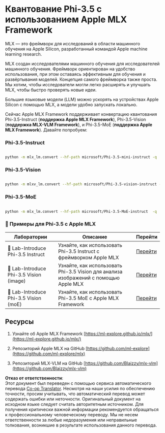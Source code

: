 <!--
CO_OP_TRANSLATOR_METADATA:
{
  "original_hash": "ec5e22bbded16acb7bdb9fa568ab5781",
  "translation_date": "2025-05-07T14:50:11+00:00",
  "source_file": "md/01.Introduction/04/UsingAppleMLXQuantifyingPhi.md",
  "language_code": "ru"
}
-->
# **Квантование Phi-3.5 с использованием Apple MLX Framework**

MLX — это фреймворк для исследований в области машинного обучения на Apple Silicon, разработанный командой Apple machine learning research.

MLX создан исследователями машинного обучения для исследователей машинного обучения. Фреймворк ориентирован на удобство использования, при этом оставаясь эффективным для обучения и развёртывания моделей. Концепция самого фреймворка также проста. Мы хотим, чтобы исследователи могли легко расширять и улучшать MLX, чтобы быстро проверять новые идеи.

Большие языковые модели (LLM) можно ускорять на устройствах Apple Silicon с помощью MLX, а модели удобно запускать локально.

Сейчас Apple MLX Framework поддерживает конвертацию квантования Phi-3.5-Instruct (**поддержка Apple MLX Framework**), Phi-3.5-Vision (**поддержка MLX-VLM Framework**), и Phi-3.5-MoE (**поддержка Apple MLX Framework**). Давайте попробуем:

### **Phi-3.5-Instruct**

```bash

python -m mlx_lm.convert --hf-path microsoft/Phi-3.5-mini-instruct -q

```

### **Phi-3.5-Vision**

```bash

python -m mlxv_lm.convert --hf-path microsoft/Phi-3.5-vision-instruct -q

```

### **Phi-3.5-MoE**

```bash

python -m mlx_lm.convert --hf-path microsoft/Phi-3.5-MoE-instruct  -q

```

### **🤖 Примеры для Phi-3.5 с Apple MLX**

| Лаборатории    | Описание | Перейти |
| -------- | ------- |  ------- |
| 🚀 Lab-Introduce Phi-3.5 Instruct  | Узнайте, как использовать Phi-3.5 Instruct с фреймворком Apple MLX   |  [Перейти](../../../../../code/09.UpdateSamples/Aug/mlx-phi35-instruct.ipynb)    |
| 🚀 Lab-Introduce Phi-3.5 Vision (image) | Узнайте, как использовать Phi-3.5 Vision для анализа изображений с помощью Apple MLX   |  [Перейти](../../../../../code/09.UpdateSamples/Aug/mlx-phi35-vision.ipynb)    |
| 🚀 Lab-Introduce Phi-3.5 Vision (moE)   | Узнайте, как использовать Phi-3.5 MoE с Apple MLX Framework  |  [Перейти](../../../../../code/09.UpdateSamples/Aug/mlx-phi35-moe.ipynb)    |

## **Ресурсы**

1. Узнайте об Apple MLX Framework [https://ml-explore.github.io/mlx/](https://ml-explore.github.io/mlx/)

2. Репозиторий Apple MLX на GitHub [https://github.com/ml-explore](https://github.com/ml-explore/mlx)

3. Репозиторий MLX-VLM на GitHub [https://github.com/Blaizzy/mlx-vlm](https://github.com/Blaizzy/mlx-vlm)

**Отказ от ответственности**:  
Этот документ был переведен с помощью сервиса автоматического перевода [Co-op Translator](https://github.com/Azure/co-op-translator). Несмотря на наши усилия по обеспечению точности, просим учитывать, что автоматический перевод может содержать ошибки или неточности. Оригинальный документ на исходном языке следует считать авторитетным источником. Для получения критически важной информации рекомендуется обращаться к профессиональному человеческому переводу. Мы не несем ответственности за любые недоразумения или неправильные толкования, возникшие в результате использования данного перевода.